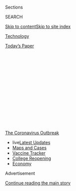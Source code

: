 <div id="app">

<div>

<div>

<div>

<div class="NYTAppHideMasthead css-1q2w90k e1suatyy0">

<div class="section css-ui9rw0 e1suatyy2">

<div class="css-eph4ug er09x8g0">

<div class="css-6n7j50">

</div>

<span class="css-1dv1kvn">Sections</span>

<div class="css-10488qs">

<span class="css-1dv1kvn">SEARCH</span>

</div>

[Skip to content](#site-content)[Skip to site
index](#site-index)

</div>

<div id="masthead-section-label" class="css-1wr3we4 eaxe0e00">

[Technology](https://www.nytimes3xbfgragh.onion/section/technology)

</div>

<div class="css-10698na e1huz5gh0">

</div>

</div>

<div id="masthead-bar-one" class="section hasLinks css-15hmgas e1csuq9d3">

<div class="css-uqyvli e1csuq9d0">

</div>

<div class="css-1uqjmks e1csuq9d1">

</div>

<div class="css-9e9ivx">

[](https://myaccount.nytimes3xbfgragh.onion/auth/login?response_type=cookie&client_id=vi)

</div>

<div class="css-1bvtpon e1csuq9d2">

[Today’s
Paper](https://www.nytimes3xbfgragh.onion/section/todayspaper)

</div>

</div>

</div>

</div>

<div data-aria-hidden="false">

<div id="site-content" data-role="main">

<div>

<div class="css-1aor85t" style="opacity:0.000000001;z-index:-1;visibility:hidden">

<div class="css-1hqnpie">

<div class="css-epjblv">

<span class="css-17xtcya">[Technology](/section/technology)</span><span class="css-x15j1o">|</span><span class="css-fwqvlz">John
Horton Conway, a ‘Magical Genius’ in Math, Dies at
82</span>

</div>

<div class="css-k008qs">

<div class="css-1iwv8en">

<span class="css-18z7m18"></span>

<div>

</div>

</div>

<span class="css-1n6z4y">https://nyti.ms/3epJ7dz</span>

<div class="css-1705lsu">

<div class="css-4xjgmj">

<div class="css-4skfbu" data-role="toolbar" data-aria-label="Social Media Share buttons, Save button, and Comments Panel with current comment count" data-testid="share-tools">

  - 
  - 
  - 
  - 
    
    <div class="css-6n7j50">
    
    </div>

  - 
  - 

</div>

</div>

</div>

</div>

</div>

</div>

<div id="NYT_TOP_BANNER_REGION" class="css-13pd83m">

<div>

<div id="styln-prism-menu-1592847958612" class="section interactive-content interactive-size-medium css-1edisqu">

<div class="css-17ih8de interactive-body">

<div id="scroll-container" class="css-1gj85ro">

[<span class="styln-title-wrap"><span class="css-1pje3qr">The
Coronavirus</span><span class="css-1pje3qr">
Outbreak</span></span>](https://www.nytimes3xbfgragh.onion/news-event/coronavirus?action=click&pgtype=Article&state=default&region=TOP_BANNER&context=storylines_menu)

  - <span class="css-kqxiym" data-emphasize="true">live</span>[Latest
    Updates](https://www.nytimes3xbfgragh.onion/2020/08/04/world/coronavirus-covid-19.html?action=click&pgtype=Article&state=default&region=TOP_BANNER&context=storylines_menu)
  - [Maps and
    Cases](https://www.nytimes3xbfgragh.onion/interactive/2020/us/coronavirus-us-cases.html?action=click&pgtype=Article&state=default&region=TOP_BANNER&context=storylines_menu)
  - [Vaccine
    Tracker](https://www.nytimes3xbfgragh.onion/interactive/2020/science/coronavirus-vaccine-tracker.html?action=click&pgtype=Article&state=default&region=TOP_BANNER&context=storylines_menu)
  - [College
    Reopening](https://www.nytimes3xbfgragh.onion/2020/08/02/us/covid-college-reopening.html?action=click&pgtype=Article&state=default&region=TOP_BANNER&context=storylines_menu)
  - [Economy](https://www.nytimes3xbfgragh.onion/live/2020/08/03/business/stock-market-today-coronavirus?action=click&pgtype=Article&state=default&region=TOP_BANNER&context=storylines_menu)

</div>

</div>

</div>

</div>

</div>

<div id="top-wrapper" class="css-1sy8kpn">

<div id="top-slug" class="css-l9onyx">

Advertisement

</div>

[Continue reading the main
story](#after-top)

<div class="ad top-wrapper" style="text-align:center;height:100%;display:block;min-height:250px">

<div id="top" class="place-ad" data-position="top" data-size-key="top">

</div>

</div>

<div id="after-top">

</div>

</div>

<div>

<div id="sponsor-wrapper" class="css-1hyfx7x">

<div id="sponsor-slug" class="css-19vbshk">

Supported by

</div>

[Continue reading the main
story](#after-sponsor)

<div id="sponsor" class="ad sponsor-wrapper" style="text-align:center;height:100%;display:block">

</div>

<div id="after-sponsor">

</div>

</div>

<div class="css-186x18t">

those we’ve lost

</div>

<div class="css-1vkm6nb ehdk2mb0">

# John Horton Conway, a ‘Magical Genius’ in Math, Dies at 82

</div>

He made profound contributions to number theory, coding theory,
probability theory, topology, algebra and more — and created games from
it all. He died of the coronavirus.

<div class="css-79elbk" data-testid="photoviewer-wrapper">

<div class="css-z3e15g" data-testid="photoviewer-wrapper-hidden">

</div>

<div class="css-1a48zt4 ehw59r15" data-testid="photoviewer-children">

![<span class="css-16f3y1r e13ogyst0" data-aria-hidden="true">John
Horton Conway in his office at Princeton University in 1993. He “was a
magical mathematician,” a colleague
said.</span><span class="css-cnj6d5 e1z0qqy90" itemprop="copyrightHolder"><span class="css-1ly73wi e1tej78p0">Credit...</span><span><span>Dith
Pran/The New York
Times</span></span></span>](https://static01.graylady3jvrrxbe.onion/images/2020/04/18/obituaries/14Conway1/merlin_171560415_a372e14d-1b58-4837-bc68-e474efc320a0-articleLarge.jpg?quality=75&auto=webp&disable=upscale)

</div>

</div>

<div class="css-18e8msd">

<div class="css-vp77d3 epjyd6m0">

<div class="css-1baulvz">

By <span class="css-1baulvz last-byline" itemprop="name">Siobhan
Roberts</span>

</div>

</div>

  - 
    
    <div class="css-ld3wwf e16638kd2">
    
    Published April 15, 2020Updated April 17,
    2020
    
    </div>

  - 
    
    <div class="css-4xjgmj">
    
    <div class="css-pvvomx" data-role="toolbar" data-aria-label="Social Media Share buttons, Save button, and Comments Panel with current comment count" data-testid="share-tools">
    
      - 
      - 
      - 
      - 
        
        <div class="css-6n7j50">
        
        </div>
    
      - 
      - 
    
    </div>
    
    </div>

</div>

</div>

<div class="section meteredContent css-1r7ky0e" name="articleBody" itemprop="articleBody">

<div class="css-1fanzo5 StoryBodyCompanionColumn">

<div class="css-53u6y8">

*This obituary is part of a series about people who have died in the
coronavirus pandemic. Read about others*
[*here*](https://www.nytimes3xbfgragh.onion/series/people-who-have-died-of-the-coronavirus)*.*

John Horton Conway, the English-born Princeton mathematician whose body
of work ranged from the rigorously highbrow to the frivolously fun,
earning him prizes and a reputation as a creative, iconoclastic and even
magical genius, died on Saturday in New Brunswick, N.J. He was 82.

His wife, Diana Conway, said his death, at a nursing home, was caused by
Covid-19.

Dr. Conway’s boundless curiosity produced profound contributions to
number theory, game theory, coding theory, group theory, knot theory,
topology, probability theory, algebra, analysis, combinatorics and more.
Foremost, he considered himself a classical geometer.

“His swath was probably broader than anyone who ever lived,” said the
mathematician Neil Sloane, a collaborator with Dr. Conway and the
founder of the [On-Line Encyclopedia of Integer
Sequences](https://oeis.org/). “I’ve worked with a lot of people, and he
was the fastest at solving a problem and would pursue a topic as far as
it would go.” (The two were co-authors of 50 papers and published the
706-page book “Sphere Packings, Lattices and Groups.”)

</div>

</div>

<div class="css-1fanzo5 StoryBodyCompanionColumn">

<div class="css-53u6y8">

During what Dr. Conway called his “annus mirabilis,” roughly 1969 to
1970, he discovered what’s known as the Conway group, an entity in the
realm of mathematical symmetry that inhabits 24-dimensional space. He
discovered a new type of number, “surreal numbers.” And he invented the
cellular automaton Game of Life, which is among the most beautiful
mathematical models of computation. He described it as a “no-player
never-ending” game.

</div>

</div>

<div class="css-79elbk" data-testid="photoviewer-wrapper">

<div class="css-z3e15g" data-testid="photoviewer-wrapper-hidden">

</div>

<div class="css-1a48zt4 ehw59r15" data-testid="photoviewer-children">

![<span class="css-16f3y1r e13ogyst0" data-aria-hidden="true">A memorial
to Dr. Conway in the Game of Life
style.</span><span class="css-cnj6d5 e1z0qqy90" itemprop="copyrightHolder"><span class="css-1ly73wi e1tej78p0">Credit...</span><span>xkcd</span></span>](https://static01.graylady3jvrrxbe.onion/images/2020/04/15/obituaries/15conway-gif/15conway-gif-articleLarge-v3.gif?quality=75&auto=webp&disable=upscale)

</div>

</div>

<div class="css-1fanzo5 StoryBodyCompanionColumn">

<div class="css-53u6y8">

His friend [Martin
Gardner](https://www.nytimes3xbfgragh.onion/2010/05/24/us/24gardner.html),
the longtime mathematical games columnist for Scientific American,
called the Game of Life Dr. Conway’s “most famous brainchild.” He
reckoned that at the game’s peak of popularity — with users programming
it at home and at work — one quarter of the world’s computers were
playing it.

“Conway’s LIFE changed mine,” the musician Brian Eno said in an email.
“I think Conway himself thought it rather trivial, but for a
nonmathematician like me, it was a shock to the intuition, a shattering
revelation — to watch glorious complexity emerging from staid
simplicity.”

Dr. Conway was proudest of his discovery of surreal numbers. (The
Stanford computer scientist Donald Knuth had come up with the name while
writing the novelette “Surreal Numbers: How Two Ex-Students Turned on to
Pure Mathematics and Found Total Happiness.”)

</div>

</div>

<div class="css-1fanzo5 StoryBodyCompanionColumn">

<div class="css-53u6y8">

Described by Mr. Gardner as “an astonishing feat of legerdemain,” the
surreals are a super-continuum of numbers, including all the
old-fashioned real ones (integers, fractions and irrationals like pi) as
well as those that go above, beyond, below and within, embracing both
the infinites and the infinitesimals.

Dr. Conway always hoped that surreal numbers might find practical
applications, perhaps in helping to illuminate the universe on the
cosmic and quantum scales.

One of Dr. Conway’s favorite accomplishments was the Free Will Theorem,
conceptualized casually over the course of a decade with his friend and
fellow Princeton mathematician Simon Kochen and first published in 2006
(and later revised).

The theorem, simply put, is this: If physicists have free will while
performing experiments, then elementary particles possess free will as
well. And this, Dr. Conway and Dr. Kochen surmised, probably explains
why and how humans have free will in the first place.

“In mathematics and physics there are two kinds of geniuses,” Dr. Kochen
said by phone from his home in Princeton, echoing something once said
about the physicist Richard Feynman. “There are the ordinary geniuses —
they are just like you and me but they are better at it; if we’d worked
hard enough, maybe we could get some of the same results.

“But then there are the magical geniuses,” he added. “Richard Feynman
was a magical genius. And the same always struck me about John — he was
a magical mathematician. He was a magical genius rather than an ordinary
genius.”

</div>

</div>

<div class="css-79elbk" data-testid="photoviewer-wrapper">

<div class="css-z3e15g" data-testid="photoviewer-wrapper-hidden">

</div>

<div class="css-1a48zt4 ehw59r15" data-testid="photoviewer-children">

<div class="css-1xdhyk6 erfvjey0">

<span class="css-1ly73wi e1tej78p0">Image</span>

<div class="css-zjzyr8">

<div data-testid="lazyimage-container" style="height:451.11111111111114px">

</div>

</div>

</div>

<span class="css-cnj6d5 e1z0qqy90" itemprop="copyrightHolder"><span class="css-1ly73wi e1tej78p0">Credit...</span><span>Denise
Applewhite/Princeton University</span></span>

</div>

</div>

<div class="css-1fanzo5 StoryBodyCompanionColumn">

<div class="css-53u6y8">

John Horton Conway was born on Dec. 26, 1937, in Liverpool, England, the
third child and only son of Cyril and Agnes (Boyce) Conway. His father,
an autodidact, had left school at age 14 and, with his photographic
memory, made a living playing cards. Later he was a technician in the
chemistry lab at the Liverpool Institute High School for Boys, setting
up experiments for students, among them George Harrison and Paul
McCartney.

</div>

</div>

<div class="css-1fanzo5 StoryBodyCompanionColumn">

<div class="css-53u6y8">

Dr. Conway’s mother, a great reader, especially of Dickens, had worked
from age 11. Family lore has it that she boasted about finding her son
at age of 4 reciting the powers of two. At 18, in 1956, John left home
for the University of Cambridge, where he earned his Ph.D. His adviser,
Harold Davenport, a number theorist, once said that when he would give
Dr. Conway a problem to solve, “he would return with a very good
solution to another problem.”

As a student, Dr. Conway cultivated his acknowledged lifelong preference
for being lazy, playing games and doing no work. He could be easily
distracted by what he called “nerdish delights.” He once went on a
flexagon binge, courtesy of Mr. Gardner, who described flexagons as
“polygons, folded from straight or crooked strips of paper, which have
the fascinating property of changing their faces when they are flexed.”

He built a water-powered computer, which he called Winnie (Water
Initiated Nonchalantly Numerical Integrating Engine). He read and
annotated H.S.M. Coxeter’s edition of W.W. Rouse Ball’s classic work,
“Mathematical Recreations and Essays,” and wrote Coxeter a lengthy
letter that started a lifelong friendship between these two classical
geometers.

Hired at Cambridge as an assistant lecturer, Dr. Conway gained a
reputation for his high jinks (not to mention his disheveled
appearance). Lecturing on symmetry and the Platonic solids, he might
bring in a turnip as a prop, carving it one slice at a time into, say,
an [icosahedron](https://mathworld.wolfram.com/Icosahedron.html), with
its 20 triangular faces, eating the scraps as he went. “He was by far
the most charismatic lecturer in the faculty,” his Cambridge colleague
[Peter
Swinnerton-Dyer](https://www.theguardian.com/science/2019/jan/09/sir-peter-swinnerton-dyer-obituary)
once said.

Dr. Conway invented a profusion of games — like Phutball (short for
Philosopher’s Football, which is a little like checkers on a Go board)
and collected them in the book “Winning Ways for Your Mathematical
Plays,” in collaboration with Elwyn Berlekamp and Richard Guy.

All the gaming was supported by a loyal following of graduate students,
among them Simon Norton, with whom Dr. Conway published the Monstrous
Moonshine conjecture, investigating an elusive symmetry group that lives
in 196,883 dimensions. (His Ph.D. student Richard Borcherds received the
prestigious Fields Medal in 1998 for his proof of the conjecture.)

</div>

</div>

<div class="css-1fanzo5 StoryBodyCompanionColumn">

<div class="css-53u6y8">

At the University of Cambridge Dr. Conway rose to become a professor in
mathematics as well as a supernumerary fellow at Gonville and Caius
College, his alma mater there. He was named a fellow of the Royal
Society in 1981.

In 1985, with four co-authors, he published “The ATLAS of Finite
Groups,” one of the most important books in group theory.

That same year, he was invited to give a talk at Princeton, and a job
offer followed: In 1987, he took up the position of the John von Neumann
professor of applied and computational mathematics. In announcing the
hire, Princeton’s president called Dr. Conway “one of the most eminent
mathematicians of the century.”

At Princeton Dr. Conway, with his mischievous and seductive aura, drew
news media attention. Asked by a reporter for The New York Times about
his life of the mind, he replied: “What happens most of the time is
nothing. You just can’t have ideas often.”

He became a fellow of the American Academy of Arts and Sciences in 1992.
A fellow inductee, the mathematician Robert MacPherson, recalled that at
the ceremony Dr. Conway accepted his honor in what appeared to be green
running shorts.

His first two marriages, to Eileen Howe and Larissa Queen, ended in
divorce.

In addition to his wife, he is survived by four daughters from his first
marriage, Annie, Ellie and Susie Conway and Rosie Wayman; two sons from
his second marriage, Oliver and Alex; a son with Ms. Conway, Gareth;
three grandchildren; and six great-grandchildren.

At Princeton he was almost invariably recruited to give the first-year
course intended to persuade students to become math majors. And he
offered extracurricular content, like a campus tour titled “How to Stare
at a Brick Wall.”

</div>

</div>

<div class="css-1fanzo5 StoryBodyCompanionColumn">

<div class="css-53u6y8">

He gave over his summers — prime research time — to teaching at math
camps. He was a star attraction, despite the fact that his talks were
advertised vaguely as “John Conway Hour, NTBA” (Not to Be Announced). He
would take topic requests from students and deliver an extemporaneous
lecture.

Math, Dr. Conway believed, should be fun. “He often thought that the
math we were teaching was too serious,” said Mira Bernstein, a
mathematician and a former executive director of Canada/USA Mathcamp, an
international summer program for high-school students. “And he didn’t
mean that we should be teaching them silly math — to him, fun was deep.
But he wanted to make sure that the playfulness was always, always
there.”

Dr. Conway persevered in finding the fun through triple bypass surgery,
a suicide attempt and a number of strokes. Sometimes he would regale
anyone willing to listen on the science of rainbows or on his Doomsday
rule for calculating the day of the week for any given date.

And there were ever more games of Phutball, which Dr. Conway was not
very good at. Sometimes, when all seemed lost — when he was almost
certainly beaten at his own game, though he might yet magically prevail
— he’d delight in borrowing from Mark Twain, admonishing his
opponents, “Reports of my death have been greatly exaggerated\!”

Siobhan Roberts is the author of “Genius at Play: The Curious Mind of
John Horton Conway”
(2015).

</div>

</div>

</div>

<div>

</div>

<div>

</div>

<div id="NYT_BELOW_MAIN_CONTENT_REGION">

<div>

<div id="covid-obits-article-embed" class="section css-l08pwh interactive-content interactive-size-medium">

<div class="css-17ih8de interactive-body">

<div class="g-obits-embed" data-preview-slug="2020-04-03-covid-obits">

[](https://www.nytimes3xbfgragh.onion/interactive/2020/obituaries/people-died-coronavirus-obituaries.html?action=click&pgtype=Article&state=default&region=BELOW_MAIN_CONTENT&context=covid_obits_promo)

<div class="g-hed-summ">

# Those We’ve Lost

The coronavirus pandemic has taken an incalculable death toll. This
series is designed to put names and faces to the numbers.

<span>Read
more</span>

</div>

<div class="g-obits-embed-wrap">

<div id="bernaldina-josé-pedro" class="g-obit">

<div class="g-flex-wrapper-image">

<div class="g-image g-asset-inner">

![](https://static01.graylady3jvrrxbe.onion/images/2020/07/30/obituaries/30Pedro/30Pedro-square640.jpg)

</div>

</div>

<div class="g-flex-wrapper-text">

# Bernaldina José Pedro

<div class="g-meta">

<span>d. Boa Vista, Brazil</span>

</div>

<div class="g-summ">

Leader among the Indigenous
Macuxi

</div>

</div>

</div>

<div id="john-eric-swing" class="g-obit">

<div class="g-flex-wrapper-image">

<div class="g-image g-asset-inner">

![](https://static01.graylady3jvrrxbe.onion/images/2020/07/31/obituaries/31Swing/merlin_175167783_8913bc90-0d64-43f3-a655-1bb1bf1601c9-square640.jpg)

</div>

</div>

<div class="g-flex-wrapper-text">

# John Eric Swing

<div class="g-meta">

<span>d. Fountain Valley, Calif. </span>

</div>

<div class="g-summ">

Champion of
Filipino-Americans

</div>

</div>

</div>

<div id="victor-victor-" class="g-obit">

<div class="g-flex-wrapper-image">

<div class="g-image g-asset-inner">

![](https://static01.graylady3jvrrxbe.onion/images/2020/07/27/obituaries/27Victor/merlin_175001436_38b11f8e-227a-4e2c-9821-7618af9b2524-square640.jpg)

</div>

</div>

<div class="g-flex-wrapper-text">

# Victor Victor

<div class="g-meta">

<span>d. Santo Domingo, Dominican Republic</span>

</div>

<div class="g-summ">

Beloved musician of the Dominican
Republic

</div>

</div>

</div>

<div id="dr-eddie-negrón" class="g-obit">

<div class="g-flex-wrapper-image">

<div class="g-image g-asset-inner">

![](https://static01.graylady3jvrrxbe.onion/images/2020/07/31/obituaries/31Negron/merlin_175160169_516322ae-fd23-4969-b6b2-193ced371105-square640.jpg)

</div>

</div>

<div class="g-flex-wrapper-text">

# Dr. Eddie Negrón

<div class="g-meta">

<span>d. Fort Walton Beach, Fla.</span>

</div>

<div class="g-summ">

Internist on Florida’s Emerald
Coast

</div>

</div>

</div>

<div id="dobby-dobson" class="g-obit">

<div class="g-flex-wrapper-image">

<div class="g-image g-asset-inner">

![](https://static01.graylady3jvrrxbe.onion/images/2020/07/30/obituaries/30Dobson/merlin_175115928_f6b9271c-8f05-4fe1-a38a-5ca4a58f8935-square640.jpg)

</div>

</div>

<div class="g-flex-wrapper-text">

# Dobby Dobson

<div class="g-meta">

<span>d. Coral Springs, Fla.</span>

</div>

<div class="g-summ">

Jamaican singer and
songwriter

</div>

</div>

</div>

<div id="waldemar-gonzalez" class="g-obit">

<div class="g-flex-wrapper-image">

<div class="g-image g-asset-inner">

![](https://static01.graylady3jvrrxbe.onion/images/2020/08/01/obituaries/28Gonzalez/merlin_175002771_beb57888-3951-409a-ae13-03a94b2e962e-square640.jpg)

</div>

</div>

<div class="g-flex-wrapper-text">

# Waldemar Gonzalez

<div class="g-meta">

<span>d. White Plains, N.Y.</span>

</div>

<div class="g-summ">

Teacher and social worker

</div>

</div>

</div>

</div>

</div>

</div>

</div>

</div>

</div>

<div>

</div>

<div>

<div id="bottom-wrapper" class="css-1ede5it">

<div id="bottom-slug" class="css-l9onyx">

Advertisement

</div>

[Continue reading the main
story](#after-bottom)

<div id="bottom" class="ad bottom-wrapper" style="text-align:center;height:100%;display:block;min-height:90px">

</div>

<div id="after-bottom">

</div>

</div>

</div>

</div>

</div>

## Site Index

<div>

</div>

## Site Information Navigation

  - [© <span>2020</span> <span>The New York Times
    Company</span>](https://help.nytimes3xbfgragh.onion/hc/en-us/articles/115014792127-Copyright-notice)

<!-- end list -->

  - [NYTCo](https://www.nytco.com/)
  - [Contact
    Us](https://help.nytimes3xbfgragh.onion/hc/en-us/articles/115015385887-Contact-Us)
  - [Work with us](https://www.nytco.com/careers/)
  - [Advertise](https://nytmediakit.com/)
  - [T Brand Studio](http://www.tbrandstudio.com/)
  - [Your Ad
    Choices](https://www.nytimes3xbfgragh.onion/privacy/cookie-policy#how-do-i-manage-trackers)
  - [Privacy](https://www.nytimes3xbfgragh.onion/privacy)
  - [Terms of
    Service](https://help.nytimes3xbfgragh.onion/hc/en-us/articles/115014893428-Terms-of-service)
  - [Terms of
    Sale](https://help.nytimes3xbfgragh.onion/hc/en-us/articles/115014893968-Terms-of-sale)
  - [Site
    Map](https://spiderbites.nytimes3xbfgragh.onion)
  - [Help](https://help.nytimes3xbfgragh.onion/hc/en-us)
  - [Subscriptions](https://www.nytimes3xbfgragh.onion/subscription?campaignId=37WXW)

</div>

</div>

</div>

</div>
